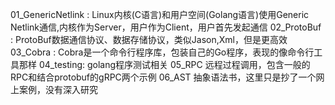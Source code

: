 01_GenericNetlink : 
	Linux内核(C语言)和用户空间(Golang语言)使用Generic Netlink通信,内核作为Server，用户作为Client，用户首先发起通信
02_ProtoBuf : 
	ProtoBuf数据通信协议、数据存储协议，类似Jason,Xml，但是更高效
03_Cobra :
	Cobra是一个命令行程序库，包装自己的Go程序，表现的像命令行工具那样
04_testing:
	golang程序测试相关
05_RPC
	远程过程调用，包含一般的RPC和结合protobuf的gRPC两个示例
06_AST
	抽象语法书，这里只是抄了一个网上案例，没有深入研究

	


